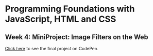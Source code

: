 # Programming Foundations with JavaScript, HTML and CSS

## Week 4: MiniProject: Image Filters on the Web

[Click here](https://codepen.io/yohanaff/pen/NWwLbOY) to see the final project on CodePen.